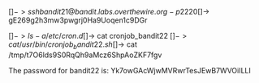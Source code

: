 [$]-> ssh bandit21@bandit.labs.overthewire.org -p 2220
[$]-> gE269g2h3mw3pwgrj0Ha9Uoqen1c9DGr

[$]-> ls -a /etc/cron.d
[$]-> cat cronjob_bandit22
[$]-> cat /usr/bin/cronjob_bandit22.sh
[$]-> cat /tmp/t7O6lds9S0RqQh9aMcz6ShpAoZKF7fgv

The password for bandit22 is: Yk7owGAcWjwMVRwrTesJEwB7WVOiILLI
